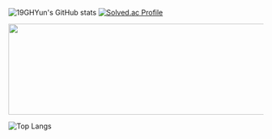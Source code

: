 ![19GHYun's GitHub stats](https://github-readme-stats.vercel.app/api?username=19GHYun&show_icons=true&theme=tokyonight) 
[![Solved.ac Profile](http://mazassumnida.wtf/api/generate_badge?boj=zxcvting1)](https://solved.ac/zxcvting1)

<a href="https://github.com/devxb/gitanimals">
  <img src="https://render.gitanimals.org/lines/{19GHYun}?pet-id=9" width="1000" height="180"/>
</a>


![Top Langs](https://github-readme-stats.vercel.app/api/top-langs/?username=19GHYun&layout=compact&theme=dark)


